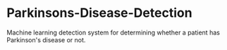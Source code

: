 # Parkinsons-Disease-Detection
Machine learning detection system for determining whether a patient has Parkinson's disease or not.
